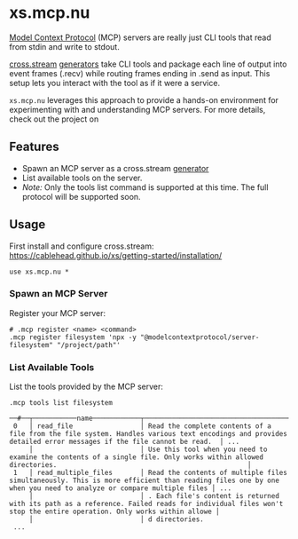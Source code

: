 # xs.mcp.nu

[Model Context Protocol](https://modelcontextprotocol.io/introduction) (MCP)
servers are really just CLI tools that read from stdin and write to stdout.

[cross.stream](https://github.com/cablehead/xs)
[generators](https://cablehead.github.io/xs/reference/generators/) take CLI
tools and package each line of output into event frames (.recv) while routing
frames ending in .send as input. This setup lets you interact with the tool as
if it were a service.

`xs.mcp.nu` leverages this approach to provide a hands-on environment for
experimenting with and understanding MCP servers. For more details, check out
the project on

## Features

- Spawn an MCP server as a cross.stream
  [generator](https://cablehead.github.io/xs/reference/generators/)
- List available tools on the server.
- _Note:_ Only the tools list command is supported at this time. The full
  protocol will be supported soon.

## Usage

First install and configure cross.stream:
https://cablehead.github.io/xs/getting-started/installation/

```nushell
use xs.mcp.nu *
```

### Spawn an MCP Server

Register your MCP server:

```nushell
# .mcp register <name> <command>
.mcp register filesystem 'npx -y "@modelcontextprotocol/server-filesystem" "/project/path"'
```

### List Available Tools

List the tools provided by the MCP server:

```nushell
.mcp tools list filesystem
```

```
──#──┬───────────name────────────┬─────────────────────────────────────────────────────────────────────────description─────────────────────────────────────────────────────────────────────────┬─...─
 0   │ read_file                 │ Read the complete contents of a file from the file system. Handles various text encodings and provides detailed error messages if the file cannot be read.  │ ...
     │                           │ Use this tool when you need to examine the contents of a single file. Only works within allowed directories.                                                │
 1   │ read_multiple_files       │ Read the contents of multiple files simultaneously. This is more efficient than reading files one by one when you need to analyze or compare multiple files │ ...
     │                           │ . Each file's content is returned with its path as a reference. Failed reads for individual files won't stop the entire operation. Only works within allowe │
     │                           │ d directories.
 ...
```
